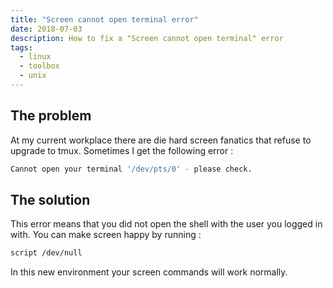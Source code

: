 ```yaml
---
title: "Screen cannot open terminal error"
date: 2018-07-03
description: How to fix a "Screen cannot open terminal" error
tags:
  - linux
  - toolbox
  - unix
---
```


## The problem

At my current workplace there are die hard screen fanatics that refuse to upgrade to tmux. Sometimes I get the following error :
```sh
Cannot open your terminal '/dev/pts/0' - please check.
```

## The solution

This error means that you did not open the shell with the user you logged in with. You can make screen happy by running : 
```sh
script /dev/null
```

In this new environment your screen commands will work normally.
